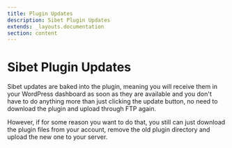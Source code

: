 ```yaml
---
title: Plugin Updates
description: Sibet Plugin Updates
extends: _layouts.documentation
section: content
---
```


# Sibet Plugin Updates

Sibet updates are baked into the plugin, meaning you will receive them in your WordPress dashboard as soon as they are available and you don't have to do anything more than just clicking the update button, no need to download the plugin and upload through FTP again.

However, if for some reason you want to do that, you still can just download the plugin files from your account, remove the old plugin directory and upload the new one to your server.
